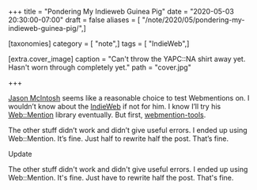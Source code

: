 +++
title = "Pondering My Indieweb Guinea Pig"
date = "2020-05-03 20:30:00-07:00"
draft = false
aliases = [ "/note/2020/05/pondering-my-indieweb-guinea-pig/",]

[taxonomies]
category = [ "note",]
tags = [ "IndieWeb",]

[extra.cover_image]
caption = "Can't throw the YAPC::NA shirt away yet. Hasn't worn through completely yet."
path = "cover.jpg"

+++

[IndieWeb]: https://indieweb.org
[Web::Mention]: https://metacpan.org/pod/Web::Mention
[webmention-tools]: https://github.com/Ryuno-Ki/webmention-tools

<a class="u-category h-card" href="https://jmac.org">Jason McIntosh</a> seems
like a reasonable choice to test Webmentions on. I wouldn’t know about the
[IndieWeb][] if not for him. I know I’ll try his [Web::Mention][] library
eventually. But first, [webmention-tools][].

The other stuff didn’t work and didn’t give useful errors. I ended up
using Web::Mention. It’s fine. Just half to rewrite half the post.
That’s fine.

<div class="admonition">
<p class="admonition-title">Update</p>

The other stuff didn't work and didn't give useful errors.  I ended up using
Web::Mention.  It's fine.  Just have to rewrite half the post.  That's fine.

</div>
